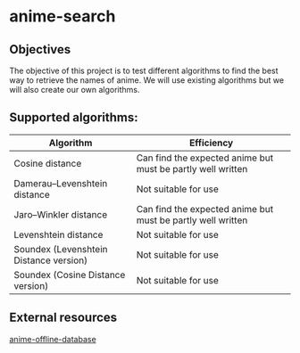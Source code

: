 # anime-search


## Objectives

The objective of this project is to test different algorithms to find the best way to retrieve the names of anime. We will use existing algorithms but we will also create our own algorithms.


## Supported algorithms:

| Algorithm  | Efficiency |
| ------------- | ------------- |
| Cosine distance | Can find the expected anime but must be partly well written |
| Damerau–Levenshtein distance | Not suitable for use |
| Jaro–Winkler distance | Can find the expected anime but must be partly well written  |
| Levenshtein distance | Not suitable for use |
| Soundex (Levenshtein Distance version) | Not suitable for use |
| Soundex (Cosine Distance version) | Not suitable for use |


## External resources

[anime-offline-database](https://github.com/manami-project/anime-offline-database)
